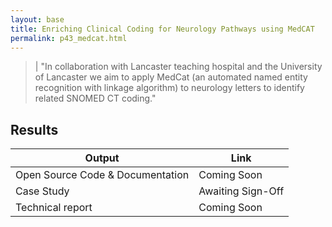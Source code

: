 ```yaml
---
layout: base
title: Enriching Clinical Coding for Neurology Pathways using MedCAT
permalink: p43_medcat.html
---
```


> | "In collaboration with Lancaster teaching hospital and the University of Lancaster we aim to apply MedCat (an automated named entity recognition with linkage algorithm) to neurology letters to identify related SNOMED CT coding."   

## Results 

| Output | Link | 
| ---- | ---- |
| Open Source Code & Documentation | Coming Soon |
| Case Study | Awaiting Sign-Off |
| Technical report | Coming Soon |